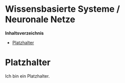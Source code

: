 <!----------
title: "Wissensbasierte Systeme / Neuronale Netze"
date: "Semester 6"
keywords: [Neuronal, Netz, Wissensbasiert, DHGE, Semester 6]
header-includes:

  - \usepackage{enumitem}
  - \setlistdepth{20}
  - \renewlist{itemize}{itemize}{20}
  - \renewlist{enumerate}{enumerate}{20}
  - \setlist[itemize]{label=$\cdot$}
  - \setlist[itemize,1]{label=\textbullet}
  - \setlist[itemize,2]{label=--}
  - \setlist[itemize,3]{label=*}

---------->

Wissensbasierte Systeme / Neuronale Netze
===========================================

<!-- md2apkg ignore-card -->

<!-- START doctoc generated TOC please keep comment here to allow auto update -->
<!-- DON'T EDIT THIS SECTION, INSTEAD RE-RUN doctoc TO UPDATE -->
**Inhaltsverzeichnis**

- [Platzhalter](#platzhalter)

<!-- END doctoc generated TOC please keep comment here to allow auto update -->

<!--newpage-->

# Platzhalter

Ich bin ein Platzhalter.
